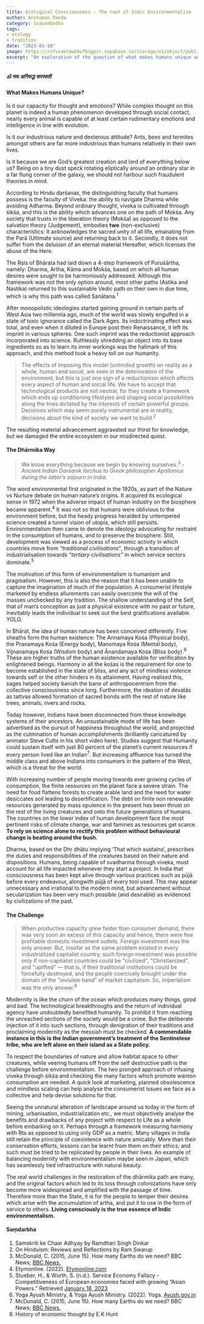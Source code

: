 ```yaml
---
title: Ecological Consciousness - The root of Indic Environmentalism
author: Anshuman Panda
category: Svayambodha
tags:
- ecology
- tradition
date: "2023-01-16"
image: https://rnfvzaelmwbbvfbsppir.supabase.co/storage/v1/object/public/brhatwebsite/05dhiti/ecoconsciousness.webp
excerpt: "An exploration of the question of what makes humans unique and different from other animals. We are taken through several possibilities- the capacity for thought and emotions, industrious nature, and more before arriving at the true discernment of our ability to navigate Dharma while avoiding Adharma."
---
```


<div class="ta-c">
<h5>
ॐ नमः अनिरुद्ध सरस्वती 
</h5>
</div>

#### What Makes Humans Unique?

Is it our capacity for thought and emotions? While complex thought on this planet is indeed a human phenomenon developed through social contact, nearly every animal is capable of at least certain rudimentary emotions and intelligence in line with evolution.

Is it our industrious nature and dexterous attitude? Ants, bees and termites amongst others are far more industrious than humans relatively in their own lives.

Is it because we are God’s greatest creation and lord of everything below us? Being on a tiny dust speck rotating eliptically around an ordinary star in a far flung corner of the galaxy, we should not harbour such fraudulent theories in mind.

According to Hindu darśanas, the distinguishing faculty that humans possess is the faculty of Viveka: the ability to navigate Dharma while avoiding Adharma. Beyond ordinary thought, viveka is cultivated through śikśa, and this is the ability which advances one on the path of Mokśa. Any society that trusts in the liberation theory (Mokśa) as opposed to the salvation theory (Judgement), embodies **two** (non-exclusive) characteristics: It acknowledges the sacred unity of all life, emanating from the Parā (Ultimate source) and returning back to it. Secondly, it does not suffer from the delusion of an eternal material Hereafter, which licenses the abuse of the Here.

The Ṛṣis of Bhārata had laid down a 4-step framework of Puruśārtha, namely: Dharma, Artha, Kāma and Mokśa, based on which all human desires were sought to be harmoniously addressed. Although this framework was not the only option around, most other paths (Astika and Nastika) returned to this sustainable Vedic path on their own in due time, which is why this path was called Sanātana.<sup>1</sup>

After monopolistic ideologies started gaining ground in certain parts of West Asia two millennia ago, much of the world was slowly engulfed in a state of toxic ignorance called the Dark Ages. Its indoctrinating effect was total, and even when it diluted in Europe post their Renaissance, it left its imprint in various spheres. One such imprint was the reductionist approach incorporated into science. Ruthlessly shredding an object into its base ingredients so as to learn its inner workings was the hallmark of this approach, and this method took a heavy toll on our humanity. 

> The effects of imposing this model (unlimited growth) on reality as a whole, human and social, are seen in the deterioration of the environment, but this is just one sign of a reductionism which affects every aspect of human and social life. We have to accept that technological products are not neutral, for they create a framework which ends up conditioning lifestyles and shaping social possibilities along the lines dictated by the interests of certain powerful groups. Decisions which may seem purely instrumental are in reality, decisions about the kind of society we want to build.<sup>2</sup>

The resulting material advancement aggravated our thirst for knowledge, but we damaged the entire ecosystem in our misdirected quest. 

#### The Dhārmika Way

> We know everything because we begin by knowing ourselves.<sup>3</sup>
<cite>-Ancient Indian Darśanik Iarchus to Greek philosopher Apollonius during the latter’s sojourn in India.</cite>

The word environmental first originated in the 1920s, as part of the Nature vs Nurture debate on human nature’s origins. It acquired its ecological sense in 1972 when the adverse impact of human industry on the biosphere became apparent.<sup>4</sup> It was not so that humans were oblivious to the environment before, but the heady progress heralded by untempered science created a tunnel vision of utopia, which still persists. Environmentalism then came to denote the ideology advocating for restraint in the consumption of humans, and to preserve the biosphere. Still, development was viewed as a process of economic activity in which countries move from *“traditional civilisations“*, through a transition of industrialisation towards *“tertiary civilisations”* in which service sectors dominate.<sup>5</sup>

The motivation of this form of environmentalism is humanism and pragmatism. However, this is also the reason that it has been unable to capture the imagination of much of the population. A consumerist lifestyle marketed by endless allurements can easily overcome the will of the masses unchecked by any tradition. The shallow understanding of the Self, that of man’s conception as just a physical existence with no past or future, inevitably leads the individual to seek out the best gratifications available. YOLO.

In Bhārat, the idea of human nature has been conceived differently. Five sheaths form the human existence: The Annamaya Kośa (Physical body), the Pranamaya Kośa (Energy body), Manomaya Kośa (Mental body), Vijnanamaya Kośa (Wisdom body) and Ānandamaya Kośa (Bliss body).<sup>6</sup> These are higher truths of the human existence available for verification by enlightened beings. Harmony in all the kośas is the requirement for one to become established in the state of bliss, and any act of mindless violence towards self or the other hinders in its attainment. Having realised this, sages helped society banish the bane of anthropocentrism from the collective consciousness since long. Furthermore, the ideation of devatās as tattvas allowed formation of sacred bonds with the rest of nature like trees, animals, rivers and rocks. 

Today however, Indians have been disconnected from these knowledge systems of their ancestors. An unsustainable mode of life has been advertised as the pursuit of happiness throughout the world, and projected as the culmination of human accomplishments (brilliantly caricatured by animator Steve Cutts in his short video here). Studies suggest that Humanity could sustain itself with just 80 percent of the planet’s current resources if every person lived like an Indian<sup>7</sup>. But increasing affluence has turned the middle class and above Indians into consumers in the pattern of the West, which is a threat for the world. 

With increasing number of people moving towards ever growing cycles of consumption, the finite resources on the planet face a severe strain. The need for food flattens forests to create arable land and the need for water desiccates soil leading to desertification. The debt on finite non renewable resources generated by mass opulence in the present has been thrust on the rest of the living creatures and onto the future generations of humans. The countries on the lower index of human development face the most pertinent risks of climate change, war and famines as resources get scarce. **To rely on science alone to rectify this problem without behavioural change is beating around the bush.**

Dharma, based on the Dhṛ dhātu implying ‘That which sustains’, prescribes the duties and responsibilities of the creatures based on their nature and dispositions. Humans, being capable of svadharma through viveka, must account for all life impacted whenever they start a project. In India that consciousness has been kept alive through various practices such as pūjā before every endeavour, alongwith pūjā of every tool used. This may appear unnecessary and irrational to the modern mind, but advancement without secularization has been very much possible (and desirable) as evidenced by civilizations of the past.

#### The Challenge

> When productive capacity grew faster than consumer demand, there was very soon an excess of this capacity and hence, there were few profitable domestic investment outlets. Foreign investment was the only answer. But, insofar as the same problem existed in every industrialized capitalist country, such foreign investment was possible only if non-capitalist countries could be "civilized", "Christianized", and "uplifted" — that is, if their traditional institutions could be forcefully destroyed, and the people coercively brought under the domain of the "invisible hand" of market capitalism. So, imperialism was the only answer.<sup>8</sup>

Modernity is like the churn of the ocean which produces many things, good and bad. The technological breakthroughs and the return of individual agency have undoubtedly benefited humanity. To prohibit it from reaching the unreached sections of the society would be a crime. But the deliberate injection of it into such sections, through denigration of their traditions and proclaiming modernity as the messiah must be checked. **A commendable instance in this is the Indian government’s treatment of the Sentinelese tribe, who are left alone on their island as a State policy.**

To respect the boundaries of nature and allow habitat space to other creatures, while veering humans off from the self destructive path is the challenge before environmentalism. The two pronged approach of infusing viveka through śikśa and checking the many factors which promote wanton consumption are needed. A quick look at marketing, planned obsolescence and mindless scaling can help analyse the consumerist issues we face as a collective and help devise solutions for that.

Seeing the unnatural alteration of landscape around us today in the form of mining, urbanisation, industrialization etc., we must objectively analyse the benefits and drawbacks of any project with respect to Life as a whole before embarking on it. Perhaps through a framework measuring harmony with Ṛta as opposed to using only GDP as a metric. Many villages in India still retain the principle of coexistence with nature amicably. More than their conservation efforts, lessons can be learnt from them on their ethics, and such must be tried to be replicated by people in their lives. An example of balancing modernity with environmentalism maybe seen in Japan, which has seamlessly tied infrastructure with natural beauty.

The real world challenges in the restoration of the dhārmika path are many, and the original factors which led to its loss through colonizations have only become more widespread and amplified with the passage of time. Therefore more than the State, it is for the people to temper their desires which arise with the accumulation of artha, and put it to use in the form of service to others. **Living consciously is the true essence of Indic environmentalism.**


#### Saṃdarbha

1. Samskriti ke Chaar Adhyay by Ramdhari Singh Dinkar
2. On Hinduism: Reviews and Reflections by Ram Swarup
3. McDonald, C. (2015, June 15). How many Earths do we need? BBC News; [BBC News.](https://www.bbc.com/news/magazine-33133712)
4. Etymonline. (2022). [Etymonline.com](https://www.etymonline.com/word/environmentalism#:~:text=environmentalism%20(n.),1970%20in%20the%20ecological%20sense)
5. Stueber, H., & Wurth, S. (n.d.). Service Economy Fallacy - Competitiveness of European economies faced with growing “Asian Powers.” Retrieved [January 18, 2023](https://www.diva-portal.org/smash/get/diva2:1080780/FULLTEXT01.pdf)
6. Yoga Ayush Ministry, & Yoga Ayush Ministry. (2022). Yoga. [Ayush.gov.in](https://yoga.ayush.gov.in/blog?q=64#:~:text=bodies%2F%20layers%2Fkoshas-,1.,called%20Annamaya%20or%20food%20layer)
7. McDonald, C. (2015, June 15). How many Earths do we need? BBC News; [BBC News.](https://www.bbc.com/news/magazine-33133712)
8. History of economic thought by E.K Hunt


